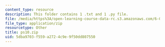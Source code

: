 ```yaml
---
content_type: resource
description: This folder contains 1 .txt and 1 .py file.
file: /media/https%3A/open-learning-course-data-rc.s3.amazonaws.com/6-00sc-introduction-to-computer-science-and-programming-spring-2011/5dba9703f559a2724c9e9f50dd807550_ps10.zip
file_type: application/zip
resourcetype: Other
title: ps10.zip
uid: 5dba9703-f559-a272-4c9e-9f50dd807550
---
```

